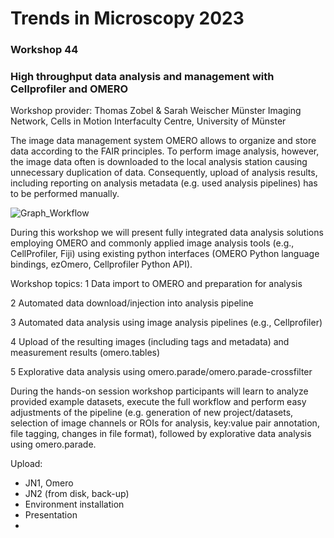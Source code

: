 # Trends in Microscopy 2023
### Workshop 44
### High throughput data analysis and management with Cellprofiler and OMERO

Workshop provider:
Thomas Zobel & Sarah Weischer
Münster Imaging Network, Cells in Motion Interfaculty Centre, University of Münster


The image data management system OMERO allows to organize and store data according to the FAIR principles. To perform image analysis, however, the image data often is downloaded to the local analysis station causing unnecessary duplication of data. Consequently, upload of analysis results, including reporting on analysis metadata (e.g. used analysis pipelines) has to be performed manually.

![Graph_Workflow](https://user-images.githubusercontent.com/96130744/223094716-b9b478a3-ae17-467e-9e53-c7540ab5db82.png)



During this workshop we will present fully integrated data analysis solutions employing OMERO and commonly applied image analysis tools (e.g., CellProfiler, Fiji) using existing python interfaces (OMERO Python language bindings, ezOmero, Cellprofiler Python API). 

Workshop topics:
1 Data import to OMERO and preparation for analysis 

2 Automated data download/injection into analysis pipeline

3 Automated data analysis using image analysis pipelines (e.g., Cellprofiler)

4 Upload of the resulting images (including tags and metadata) and measurement results (omero.tables)

5 Explorative data analysis using omero.parade/omero.parade-crossfilter

During the hands-on session workshop participants will learn to analyze provided example datasets, execute the full workflow and perform easy adjustments of the pipeline (e.g. generation of new project/datasets, selection of image channels or ROIs for analysis, key:value pair annotation, file tagging, changes in file format), followed by explorative data analysis using omero.parade.



Upload:
- JN1, Omero
- JN2 (from disk, back-up)
- Environment installation
- Presentation
- 
